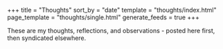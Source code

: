 +++
title = "Thoughts"
sort_by = "date"
template = "thoughts/index.html"
page_template = "thoughts/single.html"
generate_feeds = true
+++

These are my thoughts, reflections, and observations - posted here first, then syndicated elsewhere. 